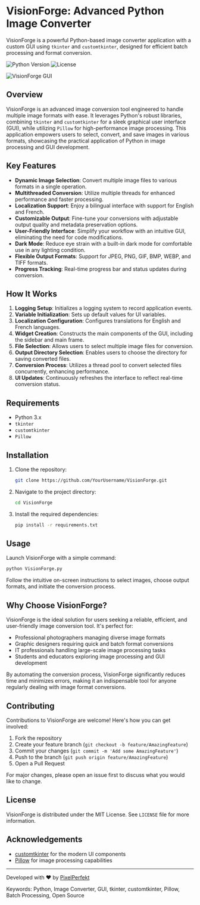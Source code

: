 # VisionForge: Advanced Python Image Converter

VisionForge is a powerful Python-based image converter application with a custom GUI using `tkinter` and `customtkinter`, designed for efficient batch processing and format conversion.

![Python Version](https://img.shields.io/badge/python-3.x-blue.svg)
![License](https://img.shields.io/badge/license-MIT-green.svg)

![VisionForge GUI](https://i.ibb.co/bHVDq3j/visionforge.png)

## Overview

VisionForge is an advanced image conversion tool engineered to handle multiple image formats with ease. It leverages Python's robust libraries, combining `tkinter` and `customtkinter` for a sleek graphical user interface (GUI), while utilizing `Pillow` for high-performance image processing. This application empowers users to select, convert, and save images in various formats, showcasing the practical application of Python in image processing and GUI development.

## Key Features

- **Dynamic Image Selection**: Convert multiple image files to various formats in a single operation.
- **Multithreaded Conversion**: Utilize multiple threads for enhanced performance and faster processing.
- **Localization Support**: Enjoy a bilingual interface with support for English and French.
- **Customizable Output**: Fine-tune your conversions with adjustable output quality and metadata preservation options.
- **User-Friendly Interface**: Simplify your workflow with an intuitive GUI, eliminating the need for code modifications.
- **Dark Mode**: Reduce eye strain with a built-in dark mode for comfortable use in any lighting condition.
- **Flexible Output Formats**: Support for JPEG, PNG, GIF, BMP, WEBP, and TIFF formats.
- **Progress Tracking**: Real-time progress bar and status updates during conversion.

## How It Works

1. **Logging Setup**: Initializes a logging system to record application events.
2. **Variable Initialization**: Sets up default values for UI variables.
3. **Localization Configuration**: Configures translations for English and French languages.
4. **Widget Creation**: Constructs the main components of the GUI, including the sidebar and main frame.
5. **File Selection**: Allows users to select multiple image files for conversion.
6. **Output Directory Selection**: Enables users to choose the directory for saving converted files.
7. **Conversion Process**: Utilizes a thread pool to convert selected files concurrently, enhancing performance.
8. **UI Updates**: Continuously refreshes the interface to reflect real-time conversion status.

## Requirements

- Python 3.x
- `tkinter`
- `customtkinter`
- `Pillow`

## Installation

1. Clone the repository:
   ```bash
   git clone https://github.com/YourUsername/VisionForge.git
   ```
2. Navigate to the project directory:
   ```bash
   cd VisionForge
   ```
3. Install the required dependencies:
   ```bash
   pip install -r requirements.txt
   ```

## Usage

Launch VisionForge with a simple command:

```bash
python VisionForge.py
```

Follow the intuitive on-screen instructions to select images, choose output formats, and initiate the conversion process.

## Why Choose VisionForge?

VisionForge is the ideal solution for users seeking a reliable, efficient, and user-friendly image conversion tool. It's perfect for:

- Professional photographers managing diverse image formats
- Graphic designers requiring quick and batch format conversions
- IT professionals handling large-scale image processing tasks
- Students and educators exploring image processing and GUI development

By automating the conversion process, VisionForge significantly reduces time and minimizes errors, making it an indispensable tool for anyone regularly dealing with image format conversions.

## Contributing

Contributions to VisionForge are welcome! Here's how you can get involved:

1. Fork the repository
2. Create your feature branch (`git checkout -b feature/AmazingFeature`)
3. Commit your changes (`git commit -m 'Add some AmazingFeature'`)
4. Push to the branch (`git push origin feature/AmazingFeature`)
5. Open a Pull Request

For major changes, please open an issue first to discuss what you would like to change.

## License

VisionForge is distributed under the MIT License. See `LICENSE` file for more information.

## Acknowledgements

- [customtkinter](https://github.com/TomSchimansky/CustomTkinter) for the modern UI components
- [Pillow](https://python-pillow.org/) for image processing capabilities

---

Developed with ❤️ by [PixelPerfekt](https://pixelperfekt.me/)

Keywords: Python, Image Converter, GUI, tkinter, customtkinter, Pillow, Batch Processing, Open Source
